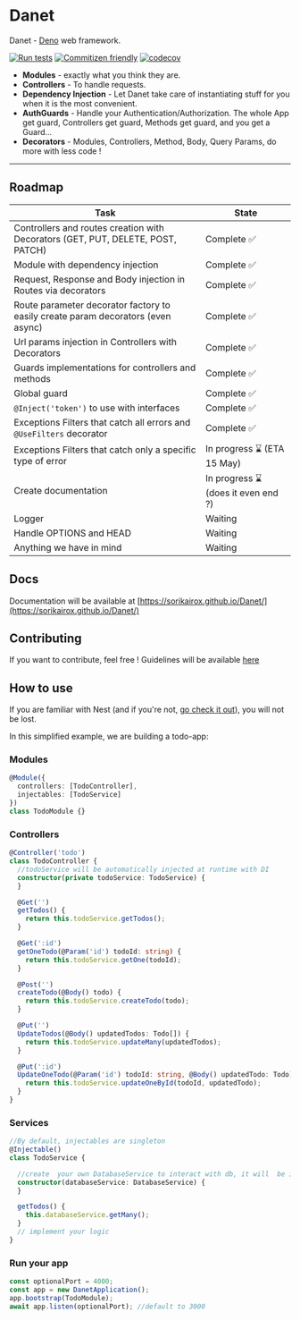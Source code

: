 # Danet 

Danet - [Deno](https://github.com/denoland) web framework.

[![Run tests](https://github.com/Sorikairox/Danet/actions/workflows/run-tests.yml/badge.svg)](https://github.com/Sorikairox/Danet/actions/workflows/run-tests.yml)
[![Commitizen friendly](https://img.shields.io/badge/commitizen-friendly-brightgreen.svg)](http://commitizen.github.io/cz-cli/)
[![codecov](https://codecov.io/gh/Sorikairox/Danet/branch/main/graph/badge.svg?token=R6WXVC669Z)](https://codecov.io/gh/Sorikairox/Danet)

- **Modules** - exactly what you think they are.
- **Controllers** - To handle requests.
- **Dependency Injection** - Let Danet take care of instantiating stuff for you when it is the most convenient.
- **AuthGuards** - Handle your Authentication/Authorization. The whole App get guard, Controllers get guard, Methods get guard, and you get a Guard...
- **Decorators** - Modules, Controllers, Method, Body, Query Params, do more with less code !

---

## Roadmap

| Task                                                                             | State                              |
|----------------------------------------------------------------------------------|------------------------------------|
| Controllers and routes creation with Decorators (GET, PUT, DELETE, POST, PATCH)  | Complete ✅                         |
| Module with dependency injection                                                 | Complete ✅                         |
| Request, Response and Body injection in Routes via decorators                    | Complete ✅                         |
| Route parameter decorator factory to easily create param decorators (even async) | Complete ✅                         |
| Url params injection in Controllers with Decorators                              | Complete ✅                         |
| Guards implementations for controllers and methods                               | Complete ✅                         |
| Global guard                                                                     | Complete ✅                         |
| `@Inject('token')` to use with interfaces                                        | Complete ✅                         |
| Exceptions Filters that catch all errors and `@UseFilters` decorator             | Complete ✅ |
| Exceptions Filters that catch only a specific type of error                      | In progress ⌛ (ETA 15 May) |
| Create documentation                                                             | In progress ⌛ (does it even end ?) |
| Logger                                                                           | Waiting                            |
| Handle OPTIONS and HEAD                                                          | Waiting                            |
| Anything we have in mind                                                         | Waiting                            |


## Docs

Documentation will be available at [https://sorikairox.github.io/Danet/](https://sorikairox.github.io/Danet/)

## Contributing

If you want to contribute, feel free ! Guidelines will be available [here](https://github.com/Sorikairox/Danet/blob/main/CONTRIBUTING.md)

## How to use

If you are familiar with Nest (and if you're not, [go check it out](https://nestjs.com/)), you will not be lost.

In this simplified example, we are building a todo-app: 

### Modules

```ts
@Module({
  controllers: [TodoController],
  injectables: [TodoService]
})
class TodoModule {}
```


### Controllers

```ts
@Controller('todo')
class TodoController {
  //todoService will be automatically injected at runtime with DI
  constructor(private todoService: TodoService) {
  }

  @Get('')
  getTodos() {
    return this.todoService.getTodos();
  }

  @Get(':id')
  getOneTodo(@Param('id') todoId: string) {
    return this.todoService.getOne(todoId);
  }

  @Post('')
  createTodo(@Body() todo) {
    return this.todoService.createTodo(todo);
  }

  @Put('')
  UpdateTodos(@Body() updatedTodos: Todo[]) {
    return this.todoService.updateMany(updatedTodos);
  }

  @Put(':id')
  UpdateOneTodo(@Param('id') todoId: string, @Body() updatedTodo: Todo) {
    return this.todoService.updateOneById(todoId, updatedTodo);
  }
}
```


### Services

```ts
//By default, injectables are singleton
@Injectable()
class TodoService {

  //create  your own DatabaseService to interact with db, it will  be injected
  constructor(databaseService: DatabaseService) {
  }

  getTodos() {
    this.databaseService.getMany();
  }
  // implement your logic
}
```


### Run your app

```ts
const optionalPort = 4000; 
const app = new DanetApplication();
app.bootstrap(TodoModule);
await app.listen(optionalPort); //default to 3000
```
